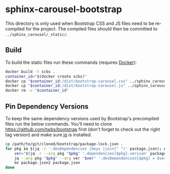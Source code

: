 # sphinx-carousel-bootstrap

This directory is only used when Bootstrap CSS and JS files need to be re-compiled for the project. The compiled files should
then be committed to `../sphinx_carousel/_static/`.

## Build

To build the static files run these commands (requires [Docker](https://www.docker.com/)):

```bash
docker build -t scbs .
container_id="$(docker create scbs)"
docker cp "$container_id:/dist/bootstrap-carousel.css" ../sphinx_carousel/_static/
docker cp "$container_id:/dist/bootstrap-carousel.js" ../sphinx_carousel/_static/
docker rm -v "$container_id"
```

## Pin Dependency Versions

To keep the same dependency versions used by Bootstrap's precompiled files run the below commands. You'll need to clone
https://github.com/twbs/bootstrap first (don't forget to check out the right tag version) and make sure
[jq](https://github.com/stedolan/jq) is installed.

```bash
cp /path/to/git/cloned/bootstrap/package-lock.json .
for pkg in $(jq -r '.devDependencies |keys |join(" ")' package.json); do
    ver="$(jq -r --arg pkg "$pkg" '.dependencies[$pkg].version' package-lock.json)"
    jq --arg pkg "$pkg" --arg ver "$ver" '.devDependencies[$pkg] = $ver' package.json > package.json2
    mv package.json2 package.json
done
```
